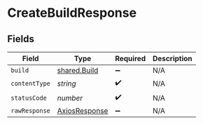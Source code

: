 # CreateBuildResponse


## Fields

| Field                                                   | Type                                                    | Required                                                | Description                                             |
| ------------------------------------------------------- | ------------------------------------------------------- | ------------------------------------------------------- | ------------------------------------------------------- |
| `build`                                                 | [shared.Build](../../models/shared/build.md)            | :heavy_minus_sign:                                      | N/A                                                     |
| `contentType`                                           | *string*                                                | :heavy_check_mark:                                      | N/A                                                     |
| `statusCode`                                            | *number*                                                | :heavy_check_mark:                                      | N/A                                                     |
| `rawResponse`                                           | [AxiosResponse](https://axios-http.com/docs/res_schema) | :heavy_minus_sign:                                      | N/A                                                     |